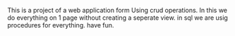 This is a project of a web application form Using crud operations.
In this we do everything on 1 page without creating a seperate view.
 in sql we are usig procedures for everything.
have fun.
